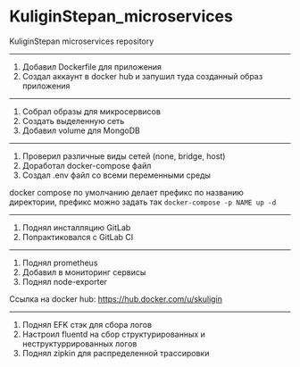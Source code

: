 # KuliginStepan_microservices
KuliginStepan microservices repository

---
1. Добавил Dockerfile для приложения
2. Создал аккаунт в docker hub и запушил туда созданный образ приложения
---
1. Собрал образы для микросервисов
2. Создать выделенную сеть
3. Добавил volume для MongoDB
---
1. Проверил различные виды сетей (none, bridge, host)
2. Доработал docker-compose файл
3. Создал .env файл со всеми переменными среды

docker compose по умолчанию делает префикс по названию директории, префикс можно задать так `docker-compose -p NAME up -d`

---
1. Поднял инсталляцию GitLab
2. Попрактиковался с GitLab CI
---
1. Поднял prometheus
2. Добавил в мониторинг сервисы
3. Поднял node-exporter

Ссылка на docker hub: https://hub.docker.com/u/skuligin

---
1. Поднял EFK стэк для сбора логов
2. Настроил fluentd на сбор структурированных и неструктуррированных логов
3. Поднял zipkin для распределенной трассировки
